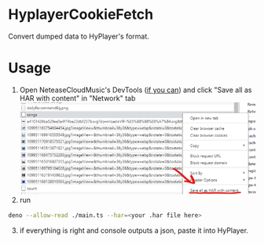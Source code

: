 # HyplayerCookieFetch

Convert dumped data to HyPlayer's format.

# Usage

1. Open NeteaseCloudMusic's DevTools ([if you can](https://github.com/std-microblock/BetterNCM)) and click "Save all as HAR with content" in "Network" tab
   ![Step 1](1.png)
2. run

```bash
deno --allow-read ./main.ts --har=<your .har file here>
```

3. if everything is right and console outputs a json, paste it into HyPlayer.
